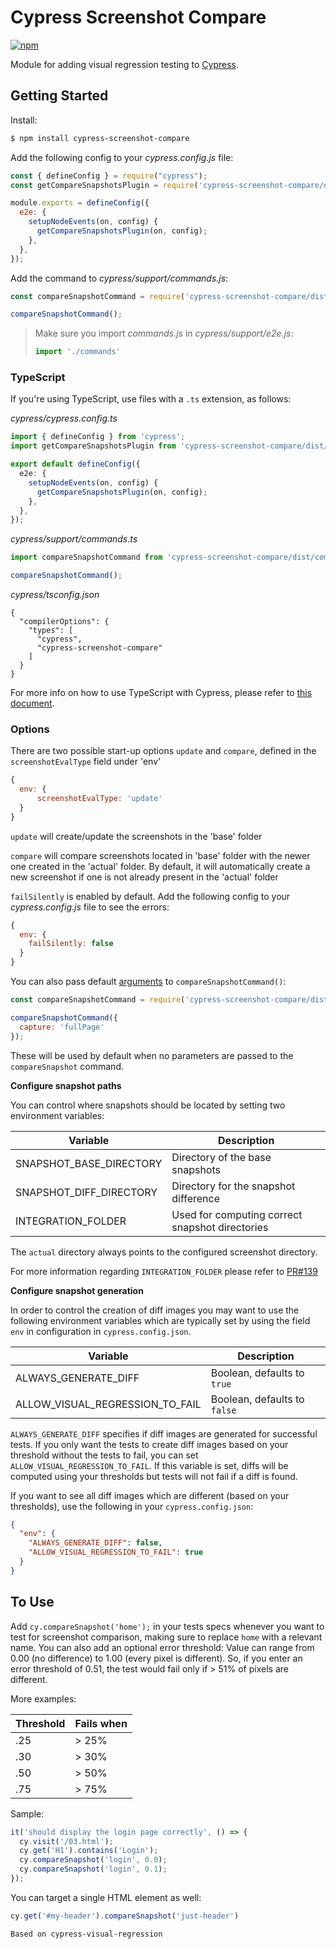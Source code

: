 # Cypress Screenshot Compare

[![npm](https://img.shields.io/npm/v/cypress-screenshot-compare)](https://www.npmjs.com/package/cypress-screenshot-compare)


Module for adding visual regression testing to [Cypress](https://www.cypress.io/).

## Getting Started

Install:

```sh
$ npm install cypress-screenshot-compare
```

Add the following config to your *cypress.config.js* file:

```javascript
const { defineConfig } = require("cypress");
const getCompareSnapshotsPlugin = require('cypress-screenshot-compare/dist/plugin');

module.exports = defineConfig({
  e2e: {
    setupNodeEvents(on, config) {
      getCompareSnapshotsPlugin(on, config);
    },
  },
});
```

Add the command to *cypress/support/commands.js*:

```javascript
const compareSnapshotCommand = require('cypress-screenshot-compare/dist/command');

compareSnapshotCommand();
```

> Make sure you import *commands.js* in *cypress/support/e2e.js*:
>
> ```javascript
> import './commands'
> ```

### TypeScript

If you're using TypeScript, use files with a `.ts` extension, as follows:

*cypress/cypress.config.ts*

```ts
import { defineConfig } from 'cypress';
import getCompareSnapshotsPlugin from 'cypress-screenshot-compare/dist/plugin';

export default defineConfig({
  e2e: {
    setupNodeEvents(on, config) {
      getCompareSnapshotsPlugin(on, config);
    },
  },
});
```

*cypress/support/commands.ts*

```ts
import compareSnapshotCommand from 'cypress-screenshot-compare/dist/command';

compareSnapshotCommand();
```

*cypress/tsconfig.json*

```json:
{
  "compilerOptions": {
    "types": [
      "cypress",
      "cypress-screenshot-compare"
    ]
  }
}
```

For more info on how to use TypeScript with Cypress, please refer to [this document](https://docs.cypress.io/guides/tooling/typescript-support#Set-up-your-dev-environment).

### Options

There are two possible start-up options `update` and `compare`, defined in the `screenshotEvalType` field under 'env'
```javascript
{
  env: {
      screenshotEvalType: 'update'
  }
}
```
`update` will create/update the screenshots in the 'base' folder

`compare` will compare screenshots located in 'base' folder with the newer one created in the 'actual' folder. 
By default, it will automatically create a new screenshot if one is not already present in the 'actual' folder

`failSilently` is enabled by default. Add the following config to your *cypress.config.js* file to see the errors:

```javascript
{
  env: {
    failSilently: false
  }
}
```

You can also pass default [arguments](https://docs.cypress.io/api/cypress-api/screenshot-api.html#Arguments) to `compareSnapshotCommand()`:

```javascript
const compareSnapshotCommand = require('cypress-screenshot-compare/dist/command');

compareSnapshotCommand({
  capture: 'fullPage'
});
```

These will be used by default when no parameters are passed to the `compareSnapshot` command.

**Configure snapshot paths**

You can control where snapshots should be located by setting two environment variables:

| Variable                  | Description                                     |
|---------------------------|-------------------------------------------------|
| SNAPSHOT_BASE_DIRECTORY   | Directory of the base snapshots                 |
| SNAPSHOT_DIFF_DIRECTORY   | Directory for the snapshot difference           |
| INTEGRATION_FOLDER        | Used for computing correct snapshot directories |

The `actual` directory always points to the configured screenshot directory.

For more information regarding `INTEGRATION_FOLDER` please refer to [PR#139](https://github.com/cypress-image-compare/cypress-image-compare/pull/139)

**Configure snapshot generation**

In order to control the creation of diff images you may want to use the following environment variables which are
typically set by using the field `env` in configuration in `cypress.config.json`.

| Variable                        | Description                  |
|---------------------------------|------------------------------|
| ALWAYS_GENERATE_DIFF            | Boolean, defaults to `true`  |
| ALLOW_VISUAL_REGRESSION_TO_FAIL | Boolean, defaults to `false` |


`ALWAYS_GENERATE_DIFF` specifies if diff images are generated for successful tests.
If you only want the tests to create diff images based on your threshold without the tests to fail, you can set `ALLOW_VISUAL_REGRESSION_TO_FAIL`.
If this variable is set, diffs will be computed using your thresholds but tests will not fail if a diff is found.

If you want to see all diff images which are different (based on your thresholds), use the following in your `cypress.config.json`:
```json
{
  "env": {
    "ALWAYS_GENERATE_DIFF": false,
    "ALLOW_VISUAL_REGRESSION_TO_FAIL": true
  }
}
```

## To Use

Add `cy.compareSnapshot('home');` in your tests specs whenever you want to test for screenshot comparison, making sure to replace `home` with a relevant name. You can also add an optional error threshold: Value can range from 0.00 (no difference) to 1.00 (every pixel is different). So, if you enter an error threshold of 0.51, the test would fail only if > 51% of pixels are different.

More examples:

| Threshold | Fails when |
|-----------|------------|
| .25 | > 25%  |
| .30 | > 30% |
| .50 | > 50% |
| .75 | > 75% |


Sample:

```js
it('should display the login page correctly', () => {
  cy.visit('/03.html');
  cy.get('H1').contains('Login');
  cy.compareSnapshot('login', 0.0);
  cy.compareSnapshot('login', 0.1);
});
```

You can target a single HTML element as well:

```js
cy.get('#my-header').compareSnapshot('just-header')
```



```
Based on cypress-visual-regression
```
